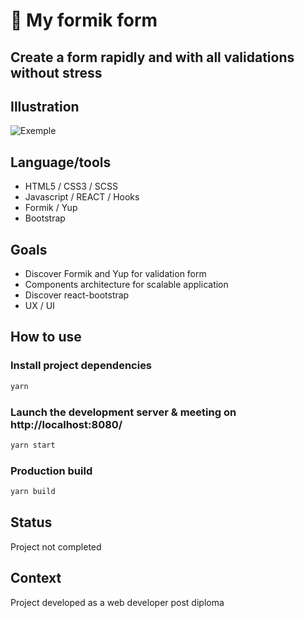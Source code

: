 #  :spaghetti: My formik form 

## Create a form rapidly and with all validations without stress 

## Illustration
![Exemple](image.png)

## Language/tools
- HTML5 / CSS3 / SCSS
- Javascript / REACT / Hooks
- Formik / Yup
- Bootstrap

## Goals 
- Discover Formik and Yup for validation form
- Components architecture for scalable application
- Discover react-bootstrap
- UX / UI

## How to use 

### Install project dependencies
``` javascript
yarn
```

### Launch the development server & meeting on http://localhost:8080/
``` javascript
yarn start
```

### Production build
``` javascript
yarn build
```

## Status
Project not completed

## Context
Project developed as a web developer post diploma
